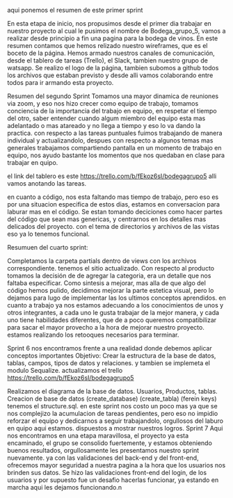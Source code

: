 aqui ponemos el resumen de este primer sprint

En esta etapa de inicio, nos propusimos desde el primer dia trabajar en nuestro proyecto al cual le pusimos el nombre de Bodega_grupo_5, vamos a realizar desde principio a fin una pagina para la bodega de vinos.
En este resumen contamos que hemos relizado nuestro wireframes, que es el boceto de la página.
Hemos armado nuestros canales de comunicación, desde el tablero de tareas (Trello), el Slack, tambien nuestro grupo de watsapp.
Se realizo el logo de la página, tambien subomos a github todos los archivos que estaban previsto y desde alli vamos colaborando entre todos para ir armando esta proyecto.


Resumen del segundo Sprint
Tomamos una mayor dinamica de reuniones via zoom, y eso nos hizo crecer como equipo de trabajo,
tomamos conciencia de la importancia del trabajo en equipo, en respetar el tiempo del otro,
saber entender cuando algum miembro del equipo esta mas adelantado o mas atareado y no llega a tiempo y eso lo va dando la practica.
con respecto a las tareas puntuales fuimos trabajando de manera individual y actualizandolo, despues con respecto a algunos temas mas generales trabajamos compartiendo pantalla en un momento de trabajo en equipo, nos ayudo bastante los momentos que nos quedaban en clase para trabajar en quipo.

el link del tablero es este https://trello.com/b/fEkoz6sI/bodegagrupo5
alli vamos anotando las tareas.

en cuanto a código, nos esta faltando mas tiempo de trabajo, pero eso es por una situacion especifica de estos dias, estamos en conversacion para laburar mas en el código.
Se estan tomando deciciones como hacer partes del código que sean mas genericas, y centrarnos en los detalles mas delicados del proyecto.
con el tema de directorios y archivos de las vistas eso ya lo tenemos funcional.

Resumuen del cuarto sprint:

Completamos la carpeta partials dentro de views con los archivos correspondiente.
tenemos el sitio actualizado.
 Con respecto al producto tomamos la decisión de de agregar la categoria, era un detalle que nos faltaba especificar.
Como sintesis a mejorar, mas alla de que algo del código hemos pulido, decidimos mejorar la parte estetica visual, pero lo dejamos para lugo de implementar las los ultimos conceptos aprendidos.
en cuanto a trabajo ya nos estamos adecuando a los conocimientos de unos y otros integrantes, a cada uno le gusta trabajar de la mejor manera,  y cada uno tiene habilidades diferentes, que de a poco queremos compatibilizar para sacar el mayor provecho a la hora de mejorar nuestro proyecto.
estamos realizando los retooques necesarios para terminar.

Sprint 6
nos encontramos frente a una realidad donde debemos aplicar conceptos importantes
Objetivo:
Crear la estructura de la base de datos, tablas, campos, tipos de datos y relaciones.
y tambien se implemeta el modulo Sequalize.
actualizamos el trello
https://trello.com/b/fEkoz6sI/bodegagrupo5

Realizamos el diagrama de la base de datos.
Usuarios, Productos, tablas.
Creacion de base de datos (create_database) (create_tabla) (ferein keys)
tenemos el structure.sql.
en este sprint nos costo un poco mas ya que se nos complejizo la acumulacion de tareas pendientes, pero eso no impidio reforzar el equipo y dedicarnos a seguir trabajandolo, 
orgullosos del laburo en quipo aqui estamos. dispuestos a mostrar nuestros logros.
Sprint 7 
Aqui nos encontramos en una etapa maravillosa, el proyecto ya esta encaminado, el grupo se consolido fuertemente, y estamos obteniendo buenos resultados, orgullosamente les presentamos nuestro sprint nuevamente.
ya con las validaciones del back-end y del front-end, ofrecemos mayor seguridad a nuestra pagina a la hora que los usuarios nos brinden sus datos.
Se hizo las validaciones front-end del login, de los usuarios y por supuesto fue un desafio hacerlas funcionar, ya estando en marcha aqui les dejamos funcionando.n


